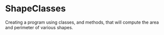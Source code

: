 # ShapeClasses
Creating a program using classes, and methods, that will compute the area and perimeter of various shapes.
